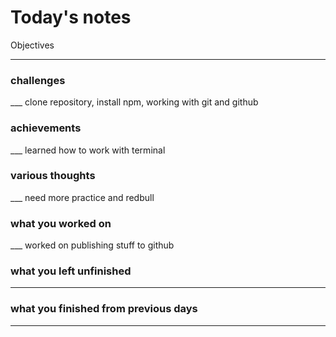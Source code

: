 

# Today's notes

Objectives

___

###  challenges

___ clone repository, install npm, working with git and github

###  achievements

___ learned how to work with terminal

###  various thoughts

___ need more practice and redbull

###  what you worked on

___ worked on publishing stuff to github

###  what you left unfinished

___

###  what you finished from previous days

___

